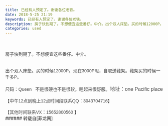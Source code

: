 ```yaml
---
title: 已经有人预定了。谢谢各位老铁。
date: 2018-5-25 21:19
keywords: 已经有人预定了。谢谢各位老铁。
description: 房子快到期了。不想便宜这些番仔。中介。出个双人床垫。买的时候12000P。现在3000P甩，自取送鞋架。鞋架买的时候一千多P。尺码：Queen   不是很硬也不是很软。睡起来很舒服。地址：one Pacific place【中午12点到晚上12点时间段联系QQ：3043704716】【其他时间联系VX：15652800560 】
categories: used
---
```

<td class="t_f" id="postmessage_1363774">

<br/>
<br/>
<font color="#444444"><font face="Tahoma, Helvetica, SimSun, sans-serif">房子快到期了。不想便宜这些番仔。中介。<br/>
<br/>
</font></font><br/>
<font color="#444444"><font face="Tahoma, Helvetica, SimSun, sans-serif">出个双人床垫。买的时候12000P。现在3000P甩，自取送鞋架。鞋架买的时候一千多P。<br/>
</font></font><font face="Tahoma, Helvetica, SimSun, sans-serif"><font color="#444444"><br/>
</font></font><font color="#444444"><font face="Tahoma, Helvetica, SimSun, sans-serif">尺码：Queen   不是很硬也不是很软。睡起来很舒服。</font></font><font color="#444444"><font face="Tahoma, Helvetica, SimSun, sans-serif"><font style="font-size:16px">地址：one Pacific place</font></font></font><font color="#444444"><font face="Tahoma, Helvetica, SimSun, sans-serif"><br/>
<br/>
【中午12点到晚上12点时间段联系QQ：3043704716】<br/>
<br/>
【其他时间联系VX：15652800560 】</font></font><br/>
</td>
###### 转载自[菲龙网]
